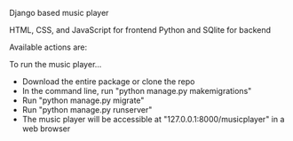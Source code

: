 Django based music player

HTML, CSS, and JavaScript for frontend
Python and SQlite for backend

Available actions are: 

To run the music player...
- Download the entire package or clone the repo
- In the command line, run "python manage.py makemigrations"
- Run "python manage.py migrate"
- Run "python manage.py runserver"
- The music player will be accessible at "127.0.0.1:8000/musicplayer" in a web browser